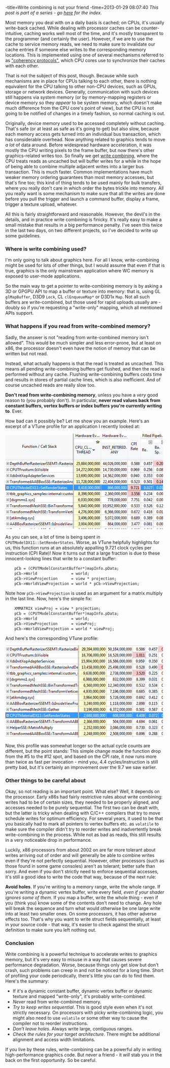 -title=Write combining is not your friend
-time=2013-01-29 08:07:40
*This post is part of a series \- go [here](*optimizing-sw-occlusion-culling-index) for the index.*

Most memory you deal with on a daily basis is cached; on CPUs, it's usually write\-back cached. While dealing with processor caches can be counter\-intuitive, caching works well most of the time, and it's mostly transparent to the programmer \(and certainly the user\). However, if we are to use the cache to service memory reads, we need to make sure to invalidate our cache entries if someone else writes to the corresponding memory locations. This is implemented using one of several mechanisms referred to as ["coherency protocols"](http://en.wikipedia.org/wiki/Cache_coherence#Coherency_protocol), which CPU cores use to synchronize their caches with each other.

That is not the subject of this post, though. Because while such mechanisms are in place for CPUs talking to each other, there is nothing equivalent for the CPU talking to other non\-CPU devices, such as GPUs, storage or network devices. Generally, communication with such devices still happens via system memory \(or by memory\-mapping registers or device memory so they *appear* to be system memory, which doesn't make much difference from the CPU core's point of view\), but the CPU is not going to be notified of changes in a timely fashion, so normal caching is out.

Originally, device memory used to be accessed completely without caching. That's safe \(or at least as safe as it's going to get\) but also slow, because each memory access gets turned into an individual bus transaction, which has considerable overhead. Now anything related to graphics tends to move *a lot* of data around. Before widespread hardware acceleration, it was mostly the CPU writing pixels to the frame buffer, but now there's other graphics\-related writes too. So finally we get [write combining](http://en.wikipedia.org/wiki/Write-combining), where the CPU treats reads as uncached but will buffer writes for a while in the hope of being able to combine multiple adjacent writes into a larger bus transaction. This is much faster. Common implementations have much weaker memory ordering guarantees than most memory accesses, but that's fine too; this kind of thing tends to be used mainly for bulk transfers, where you really don't care in which order the bytes trickle into memory. All you really want is some mechanism to make sure that all the writes are done before you pull the trigger and launch a command buffer, display a frame, trigger a texture upload, whatever.

All this is fairly straightforward and reasonable. However, the devil's in the details, and in practice write combining is finicky. It's really easy to make a small mistake that results in a big performance penalty. I've seen this twice in the last two days, on two different projects, so I've decided to write up some guidelines.

### Where is write combining used?

I'm only going to talk about graphics here. For all I know, write\-combining might be used for lots of other things, but I would assume that even if that is true, graphics is the only mainstream application where WC memory is exposed to user\-mode applications.

So the main way to get a pointer to write\-combining memory is by asking a 3D or GPGPU API to map a buffer or texture into memory: that is, using GL `glMapBuffer`, D3D9 `Lock`, CL `clEnqueueMap*` or D3D1x `Map`. Not all such buffers are write\-combined, but those used for rapid uploads usually are \- doubly so if you're requesting a "write\-only" mapping, which all mentioned APIs support.

### What happens if you read from write\-combined memory?

Sadly, the answer is not "reading from write\-combined memory isn't allowed". This would be much simpler and less error\-prone, but at least on x86, the processor doesn't even have the notion of memory that can be written but not read.

Instead, what actually happens is that the read is treated as uncached. This means all pending write\-combining buffers get flushed, and then the read is performed without any cache. Flushing write\-combining buffers costs time and results in stores of partial cache lines, which is also inefficient. And of course uncached reads are really slow too.

**Don't read from write\-combining memory**, unless you have a *very* good reason to \(you probably don't\). In particular, **never read values back from constant buffers, vertex buffers or index buffers you're currently writing to**. Ever.

How bad can it possibly be? Let me show you an example. Here's an excerpt of a VTune profile for an application I recently looked at:

![Reading from write-combined memory](wpmedia/wc_slow1.png)

As you can see, a lot of time is being spent in `CPUTModelDX11::SetRenderStates`. Worse, as VTune helpfully highlights for us, this function runs at an absolutely appalling 9.721 clock cycles per instruction \(CPI Rate\)! Now it turns out that a large fraction is due to these innocent\-looking lines that write to a constant buffer:

```
    pCb = (CPUTModelConstantBuffer*)mapInfo.pData;
    pCb->World               = world;
    pCb->ViewProjection      = view * projection;
    pCb->WorldViewProjection = world * pCb->ViewProjection;
```

Note how `pCb->ViewProjection` is used as an argument for a matrix multiply in the last line. Now, here's the simple fix:

```
    XMMATRIX viewProj = view * projection;
    pCb = (CPUTModelConstantBuffer*)mapInfo.pData;
    pCb->World               = world;
    pCb->ViewProjection      = viewProj;
    pCb->WorldViewProjection = world * viewProj;
```

And here's the corresponding VTune profile:

![Without the read](wpmedia/wc_faster.png)

Now, this profile was somewhat longer so the actual cycle counts are different, but the point stands: This simple change made the function drop from the \#5 to the \#12 spot, and based on the CPI rate, it now runs more than twice as fast per invocation \- mind you, 4.4 cycles/instruction is still pretty bad, but it's certainly an improvement over the 9.7 we saw earlier.

### Other things to be careful about

Okay, so not reading is an important point. What else? Well, it depends on the processor. Early x86s had fairly restrictive rules about write combining: writes had to be of certain sizes, they needed to be properly aligned, and accesses needed to be purely sequential. The first two can be dealt with, but the latter is tricky when dealing with C/C\+\+ compilers that try to move schedule writes for optimum efficiency. For several years, it used to be that you basically had to mark all pointers to vertex buffers etc. as `volatile` to make sure the compiler didn't try to reorder writes and inadvertently break write\-combining in the process. While not as bad as reads, this still results in a very noticeable drop in performance.

Luckily, x86 processors from about 2002 on are far more tolerant about writes arriving out of order and will generally be able to combine writes even if they're not perfectly sequential. However, other processors \(such as those found in some game consoles\) aren't as tolerant; better safe than sorry. And even if you don't strictly need to enforce sequential accesses, it's still a good idea to write the code that way, because of the next rule:

**Avoid holes**. If you're writing to a memory range, write the whole range. If you're writing a dynamic vertex buffer, write every field, *even if your shader ignores some of them*. If you map a buffer, write the whole thing \- even if you \(think you\) know some of the contents don't need to change. Any hole will break the sequence and turn what would otherwise be one large write into at least two smaller ones. On some processors, it has other adverse effects too. That's why you want to write struct fields sequentially, at least in your source code \- that way, it's easier to check against the struct definition to make sure you left nothing out.

### Conclusion

Write combining is a powerful technique to accelerate writes to graphics memory, but it's very easy to misuse in a way that causes severe performance degradation. Worse, because things only get slow but don't crash, such problems can creep in and not be noticed for a long time. Short of profiling your code periodically, there's little you can do to find them. Here's the summary:

* If it's a dynamic constant buffer, dynamic vertex buffer or dynamic texture and mapped "write\-only", it's probably write\-combined.
* *Never* read from write\-combined memory.
* *Try to keep writes sequential*. This is good style even when it's not strictly necessary. On processors with picky write\-combining logic, you might also need to use `volatile` or some other way to cause the compiler not to reorder instructions.
* *Don't leave holes*. Always write large, contiguous ranges.
* *Check the rules for your target architecture*. There might be additional alignment and access width limitations.

If you live by these rules, write\-combining can be a powerful ally in writing high\-performance graphics code. But never a friend \- it *will* stab you in the back on the first opportunity. So be careful.